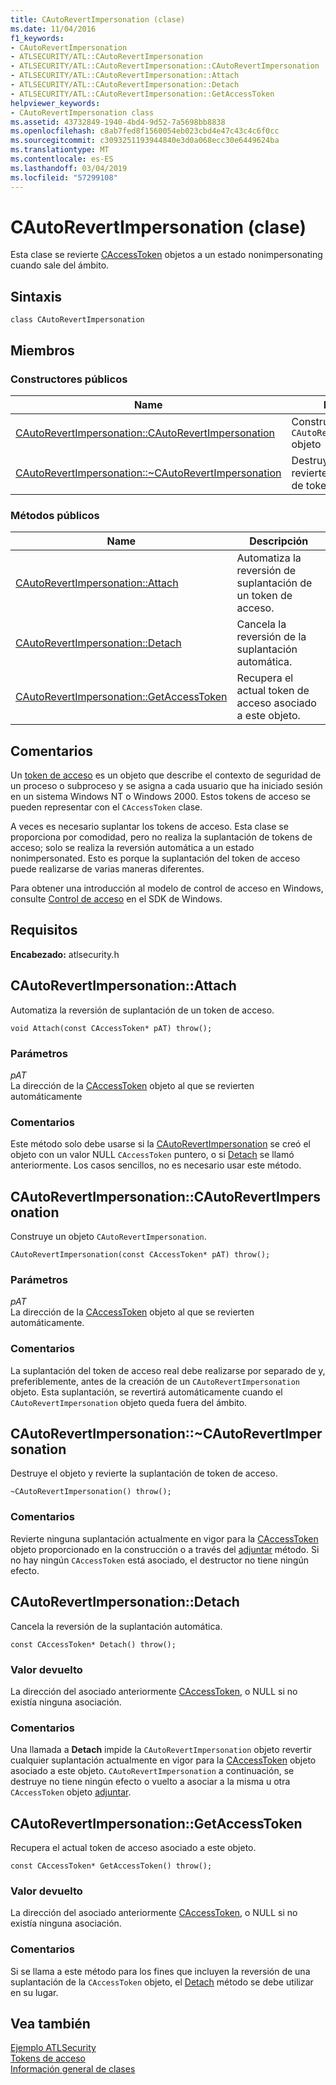 ```yaml
---
title: CAutoRevertImpersonation (clase)
ms.date: 11/04/2016
f1_keywords:
- CAutoRevertImpersonation
- ATLSECURITY/ATL::CAutoRevertImpersonation
- ATLSECURITY/ATL::CAutoRevertImpersonation::CAutoRevertImpersonation
- ATLSECURITY/ATL::CAutoRevertImpersonation::Attach
- ATLSECURITY/ATL::CAutoRevertImpersonation::Detach
- ATLSECURITY/ATL::CAutoRevertImpersonation::GetAccessToken
helpviewer_keywords:
- CAutoRevertImpersonation class
ms.assetid: 43732849-1940-4bd4-9d52-7a5698bb8838
ms.openlocfilehash: c8ab7fed8f1560054eb023cbd4e47c43c4c6f0cc
ms.sourcegitcommit: c3093251193944840e3d0a068ecc30e6449624ba
ms.translationtype: MT
ms.contentlocale: es-ES
ms.lasthandoff: 03/04/2019
ms.locfileid: "57299108"
---
```

# <a name="cautorevertimpersonation-class"></a>CAutoRevertImpersonation (clase)

Esta clase se revierte [CAccessToken](../../atl/reference/caccesstoken-class.md) objetos a un estado nonimpersonating cuando sale del ámbito.

## <a name="syntax"></a>Sintaxis

```
class CAutoRevertImpersonation
```

## <a name="members"></a>Miembros

### <a name="public-constructors"></a>Constructores públicos

|Name|Descripción|
|----------|-----------------|
|[CAutoRevertImpersonation::CAutoRevertImpersonation](#cautorevertimpersonation)|Construye un `CAutoRevertImpersonation` objeto|
|[CAutoRevertImpersonation::~CAutoRevertImpersonation](#dtor)|Destruye el objeto y revierte la suplantación de token de acceso.|

### <a name="public-methods"></a>Métodos públicos

|Name|Descripción|
|----------|-----------------|
|[CAutoRevertImpersonation::Attach](#attach)|Automatiza la reversión de suplantación de un token de acceso.|
|[CAutoRevertImpersonation::Detach](#detach)|Cancela la reversión de la suplantación automática.|
|[CAutoRevertImpersonation::GetAccessToken](#getaccesstoken)|Recupera el actual token de acceso asociado a este objeto.|

## <a name="remarks"></a>Comentarios

Un [token de acceso](/windows/desktop/SecAuthZ/access-tokens) es un objeto que describe el contexto de seguridad de un proceso o subproceso y se asigna a cada usuario que ha iniciado sesión en un sistema Windows NT o Windows 2000. Estos tokens de acceso se pueden representar con el `CAccessToken` clase.

A veces es necesario suplantar los tokens de acceso. Esta clase se proporciona por comodidad, pero no realiza la suplantación de tokens de acceso; solo se realiza la reversión automática a un estado nonimpersonated. Esto es porque la suplantación del token de acceso puede realizarse de varias maneras diferentes.

Para obtener una introducción al modelo de control de acceso en Windows, consulte [Control de acceso](/windows/desktop/SecAuthZ/access-control) en el SDK de Windows.

## <a name="requirements"></a>Requisitos

**Encabezado:** atlsecurity.h

##  <a name="attach"></a>  CAutoRevertImpersonation::Attach

Automatiza la reversión de suplantación de un token de acceso.

```
void Attach(const CAccessToken* pAT) throw();
```

### <a name="parameters"></a>Parámetros

*pAT*<br/>
La dirección de la [CAccessToken](../../atl/reference/caccesstoken-class.md) objeto al que se revierten automáticamente

### <a name="remarks"></a>Comentarios

Este método solo debe usarse si la [CAutoRevertImpersonation](../../atl/reference/cautorevertimpersonation-class.md) se creó el objeto con un valor NULL `CAccessToken` puntero, o si [Detach](#detach) se llamó anteriormente. Los casos sencillos, no es necesario usar este método.

##  <a name="cautorevertimpersonation"></a>  CAutoRevertImpersonation::CAutoRevertImpersonation

Construye un objeto `CAutoRevertImpersonation`.

```
CAutoRevertImpersonation(const CAccessToken* pAT) throw();
```

### <a name="parameters"></a>Parámetros

*pAT*<br/>
La dirección de la [CAccessToken](../../atl/reference/caccesstoken-class.md) objeto al que se revierten automáticamente.

### <a name="remarks"></a>Comentarios

La suplantación del token de acceso real debe realizarse por separado de y, preferiblemente, antes de la creación de un `CAutoRevertImpersonation` objeto. Esta suplantación, se revertirá automáticamente cuando el `CAutoRevertImpersonation` objeto queda fuera del ámbito.

##  <a name="dtor"></a>  CAutoRevertImpersonation::~CAutoRevertImpersonation

Destruye el objeto y revierte la suplantación de token de acceso.

```
~CAutoRevertImpersonation() throw();
```

### <a name="remarks"></a>Comentarios

Revierte ninguna suplantación actualmente en vigor para la [CAccessToken](../../atl/reference/caccesstoken-class.md) objeto proporcionado en la construcción o a través del [adjuntar](#attach) método. Si no hay ningún `CAccessToken` está asociado, el destructor no tiene ningún efecto.

##  <a name="detach"></a>  CAutoRevertImpersonation::Detach

Cancela la reversión de la suplantación automática.

```
const CAccessToken* Detach() throw();
```

### <a name="return-value"></a>Valor devuelto

La dirección del asociado anteriormente [CAccessToken](../../atl/reference/caccesstoken-class.md), o NULL si no existía ninguna asociación.

### <a name="remarks"></a>Comentarios

Una llamada a **Detach** impide la `CAutoRevertImpersonation` objeto revertir cualquier suplantación actualmente en vigor para la [CAccessToken](../../atl/reference/caccesstoken-class.md) objeto asociado a este objeto. `CAutoRevertImpersonation` a continuación, se destruye no tiene ningún efecto o vuelto a asociar a la misma u otra `CAccessToken` objeto [adjuntar](#attach).

##  <a name="getaccesstoken"></a>  CAutoRevertImpersonation::GetAccessToken

Recupera el actual token de acceso asociado a este objeto.

```
const CAccessToken* GetAccessToken() throw();
```

### <a name="return-value"></a>Valor devuelto

La dirección del asociado anteriormente [CAccessToken](../../atl/reference/caccesstoken-class.md), o NULL si no existía ninguna asociación.

### <a name="remarks"></a>Comentarios

Si se llama a este método para los fines que incluyen la reversión de una suplantación de la `CAccessToken` objeto, el [Detach](#detach) método se debe utilizar en su lugar.

## <a name="see-also"></a>Vea también

[Ejemplo ATLSecurity](../../visual-cpp-samples.md)<br/>
[Tokens de acceso](/windows/desktop/SecAuthZ/access-tokens)<br/>
[Información general de clases](../../atl/atl-class-overview.md)
